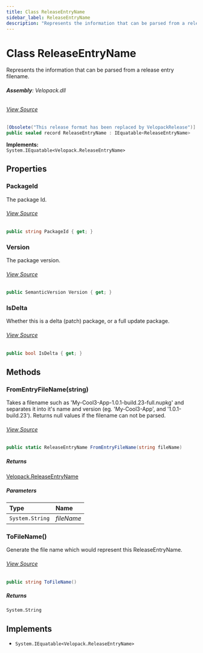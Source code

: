 ```yaml
---
title: Class ReleaseEntryName
sidebar_label: ReleaseEntryName
description: "Represents the information that can be parsed from a release entry filename."
---
```

# Class ReleaseEntryName
Represents the information that can be parsed from a release entry filename.

###### **Assembly**: Velopack.dll
###### [View Source](https://github.com/velopack/velopack.git/blob/master/src/Velopack/ReleaseEntry.cs#L32)
```csharp title="Declaration"
[Obsolete("This release format has been replaced by VelopackRelease")]
public sealed record ReleaseEntryName : IEquatable<ReleaseEntryName>
```
**Implements:**  
`System.IEquatable<Velopack.ReleaseEntryName>`

## Properties
### PackageId
The package Id.
###### [View Source](https://github.com/velopack/velopack.git/blob/master/src/Velopack/ReleaseEntry.cs#L36)
```csharp title="Declaration"
public string PackageId { get; }
```
### Version
The package version.
###### [View Source](https://github.com/velopack/velopack.git/blob/master/src/Velopack/ReleaseEntry.cs#L39)
```csharp title="Declaration"
public SemanticVersion Version { get; }
```
### IsDelta
Whether this is a delta (patch) package, or a full update package.
###### [View Source](https://github.com/velopack/velopack.git/blob/master/src/Velopack/ReleaseEntry.cs#L42)
```csharp title="Declaration"
public bool IsDelta { get; }
```
## Methods
### FromEntryFileName(string)
Takes a filename such as 'My-Cool3-App-1.0.1-build.23-full.nupkg' and separates it into 
it's name and version (eg. 'My-Cool3-App', and '1.0.1-build.23'). Returns null values if 
the filename can not be parsed.
###### [View Source](https://github.com/velopack/velopack.git/blob/master/src/Velopack/ReleaseEntry.cs#L62)
```csharp title="Declaration"
public static ReleaseEntryName FromEntryFileName(string fileName)
```

##### Returns

[Velopack.ReleaseEntryName](../Velopack/ReleaseEntryName.md)

##### Parameters

| Type | Name |
|:--- |:--- |
| `System.String` | *fileName* |

### ToFileName()
Generate the file name which would represent this ReleaseEntryName.
###### [View Source](https://github.com/velopack/velopack.git/blob/master/src/Velopack/ReleaseEntry.cs#L88)
```csharp title="Declaration"
public string ToFileName()
```

##### Returns

`System.String`

## Implements

* `System.IEquatable<Velopack.ReleaseEntryName>`
